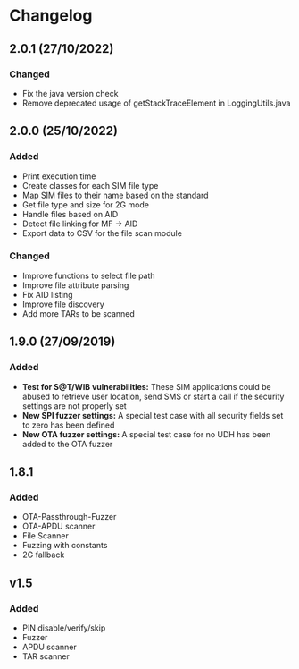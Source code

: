 # Changelog

## 2.0.1 (27/10/2022)
### Changed
- Fix the java version check
- Remove deprecated usage of getStackTraceElement in LoggingUtils.java

## 2.0.0 (25/10/2022)
### Added
- Print execution time
- Create classes for each SIM file type
- Map SIM files to their name based on the standard
- Get file type and size for 2G mode
- Handle files based on AID
- Detect file linking for MF -> AID
- Export data to CSV for the file scan module

### Changed
- Improve functions to select file path
- Improve file attribute parsing
- Fix AID listing
- Improve file discovery
- Add more TARs to be scanned

## 1.9.0 (27/09/2019)
### Added
- **Test for S@T/WIB vulnerabilities:** These SIM applications could be abused to retrieve user location, send SMS or start a call if the security settings are not properly set
- **New SPI fuzzer settings:** A special test case with all security fields set to zero has been defined
- **New OTA fuzzer settings:** A special test case for no UDH has been added to the OTA fuzzer

## 1.8.1
### Added
- OTA-Passthrough-Fuzzer 
- OTA-APDU scanner
- File Scanner
- Fuzzing with constants
- 2G fallback

## v1.5
### Added
- PIN disable/verify/skip
- Fuzzer
- APDU scanner
- TAR scanner
